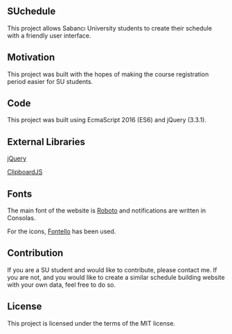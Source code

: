## SUchedule

This project allows Sabancı University students to create their schedule with a friendly user interface.

## Motivation

This project was built with the hopes of making the course registration period easier for SU students.

## Code

This project was built using EcmaScript 2016 (ES6) and jQuery (3.3.1).

## External Libraries

[jQuery](https://github.com/jquery/jquery)

[ClipboardJS](https://github.com/zenorocha/clipboard.js)

## Fonts

The main font of the website is [Roboto](https://fonts.google.com/specimen/Roboto) and notifications are
written in Consolas.

For the icons, [Fontello](http://fontello.com/) has been used.

## Contribution

If you are a SU student and would like to contribute, please contact me. If you are not, and you would like
to create a similar schedule building website with your own data, feel free to do so.

## License

This project is licensed under the terms of the MIT license.              
                